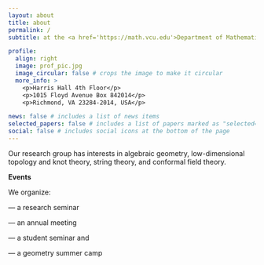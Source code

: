 ```yaml
---
layout: about
title: about
permalink: /
subtitle: at the <a href='https://math.vcu.edu'>Department of Mathematics and Applied Mathematics</a><br/> <a href='https://www.vcu.edu'>Virginia Commonwealth University</a>

profile:
  align: right
  image: prof_pic.jpg
  image_circular: false # crops the image to make it circular
  more_info: >
    <p>Harris Hall 4th Floor</p>
    <p>1015 Floyd Avenue Box 842014</p>
    <p>Richmond, VA 23284-2014, USA</p>

news: false # includes a list of news items
selected_papers: false # includes a list of papers marked as "selected={true}"
social: false # includes social icons at the bottom of the page
---
```


Our research group has interests in algebraic geometry, low-dimensional topology and knot theory, string theory, and conformal field theory.

<b>Events</b>

We organize: 

— a research seminar

— an annual meeting

— a student seminar and

— a geometry summer camp


